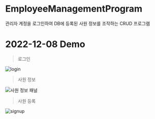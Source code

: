 # EmployeeManagementProgram
관리자 계정을 로그인하여 DB에 등록된 사원 정보를 조작하는 CRUD 프로그램

# 2022-12-08 Demo

> 로그인

![login](https://user-images.githubusercontent.com/113095585/198043360-9e99b3c6-79b7-46e1-8507-9267558a6af2.png)

> 사원 정보

![사원 정보 패널](https://user-images.githubusercontent.com/113095585/206369394-5a0cba3a-ac73-4c91-863e-2851fe2626f1.png)

> 사원 등록

![signup](https://user-images.githubusercontent.com/113095585/198043392-4360fb01-c39a-4dd5-a84b-6652c7131654.png)
